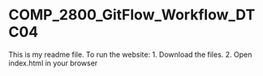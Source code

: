 # COMP_2800_GitFlow_Workflow_DTC04
This is my readme file.
To run the website:
    1. Download the files.
    2. Open index.html in your browser